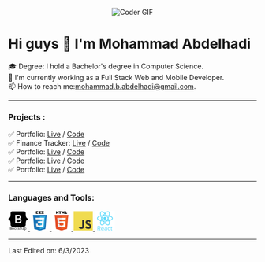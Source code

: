 <p align="center">

  <img src="https://media.giphy.com/media/SWoSkN6DxTszqIKEqv/giphy.gif" alt="Coder GIF" width="100%" height="400">
  
</p>

# Hi guys 👋  I'm Mohammad Abdelhadi 





🎓 Degree: I hold a Bachelor's degree in Computer Science.
<br>
🌱 I'm currently working as a Full Stack Web and Mobile Developer.
<br>
📫 How to reach me:mohammad.b.abdelhadi@gmail.com.
<hr> 
<h3 align="left">Projects : </h3>
✅  Portfolio: <a href="https://mohammad-abdelhadi.github.io/portfolio-m/">Live</a> /
<a href="https://github.com/Mohammad-Abdelhadi/portfolio-m">Code</a> <br>
✅  Finance Tracker: <a href="[https://mohammad-abdelhadi.github.io/portfolio-m/](https://adorable-bombolone-68675d.netlify.app/
)">Live</a> /
<a href="[https://github.com/Mohammad-Abdelhadi/portfolio-m](https://github.com/Mohammad-Abdelhadi/Finance-Tracker/
)">Code</a> <br>
✅  Portfolio: <a href="https://mohammad-abdelhadi.github.io/portfolio-m/">Live</a> / <a href="https://github.com/Mohammad-Abdelhadi/portfolio-m">Code</a> <br>
✅  Portfolio: <a href="https://mohammad-abdelhadi.github.io/portfolio-m/">Live</a> / <a href="https://github.com/Mohammad-Abdelhadi/portfolio-m">Code</a> <br>
✅  Portfolio: <a href="https://mohammad-abdelhadi.github.io/portfolio-m/">Live</a> / <a href="https://github.com/Mohammad-Abdelhadi/portfolio-m">Code</a> <br>
<hr>
<h3 align="left">Languages and Tools:</h3>
<p align="left"> <a href="https://getbootstrap.com" target="_blank" rel="noreferrer"> <img src="https://raw.githubusercontent.com/devicons/devicon/master/icons/bootstrap/bootstrap-plain-wordmark.svg" alt="bootstrap" width="40" height="40"/> </a> <a href="https://www.w3schools.com/css/" target="_blank" rel="noreferrer"> <img src="https://raw.githubusercontent.com/devicons/devicon/master/icons/css3/css3-original-wordmark.svg" alt="css3" width="40" height="40"/> </a> <a href="https://www.w3.org/html/" target="_blank" rel="noreferrer"> <img src="https://raw.githubusercontent.com/devicons/devicon/master/icons/html5/html5-original-wordmark.svg" alt="html5" width="40" height="40"/> </a> <a href="https://developer.mozilla.org/en-US/docs/Web/JavaScript" target="_blank" rel="noreferrer"> <img src="https://raw.githubusercontent.com/devicons/devicon/master/icons/javascript/javascript-original.svg" alt="javascript" width="40" height="40"/> </a> <a href="https://reactjs.org/" target="_blank" rel="noreferrer"> <img src="https://raw.githubusercontent.com/devicons/devicon/master/icons/react/react-original-wordmark.svg" alt="react" width="40" height="40"/> </a> </p>

<hr> 

Last Edited on: 6/3/2023
